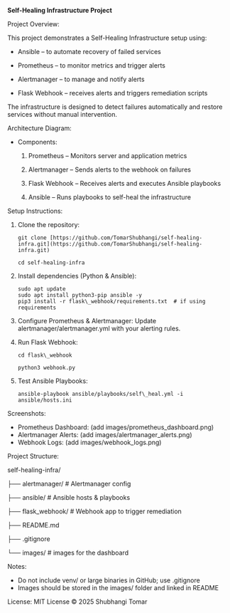 **Self-Healing Infrastructure Project**

Project Overview:

This project demonstrates a Self-Healing Infrastructure setup using:

* Ansible – to automate recovery of failed services

* Prometheus – to monitor metrics and trigger alerts

* Alertmanager – to manage and notify alerts

* Flask Webhook – receives alerts and triggers remediation scripts


The infrastructure is designed to detect failures automatically and restore services without manual intervention.


Architecture Diagram:

* Components:


  1. Prometheus – Monitors server and application metrics

  2. Alertmanager – Sends alerts to the webhook on failures

  3. Flask Webhook – Receives alerts and executes Ansible playbooks

  4. Ansible – Runs playbooks to self-heal the infrastructure


Setup Instructions:

1. Clone the repository:

       git clone [https://github.com/TomarShubhangi/self-healing-infra.git](https://github.com/TomarShubhangi/self-healing-infra.git)

       cd self-healing-infra

3. Install dependencies (Python & Ansible):

       sudo apt update
       sudo apt install python3-pip ansible -y
       pip3 install -r flask\_webhook/requirements.txt  # if using requirements

5. Configure Prometheus & Alertmanager: Update alertmanager/alertmanager.yml with your alerting rules.

6. Run Flask Webhook:

       cd flask\_webhook

       python3 webhook.py

7. Test Ansible Playbooks:

       ansible-playbook ansible/playbooks/self\_heal.yml -i ansible/hosts.ini

Screenshots:

* Prometheus Dashboard: (add images/prometheus\_dashboard.png)
* Alertmanager Alerts: (add images/alertmanager\_alerts.png)
* Webhook Logs: (add images/webhook\_logs.png)

Project Structure:

self-healing-infra/

├── alertmanager/           # Alertmanager config

├── ansible/                # Ansible hosts & playbooks

├── flask\_webhook/          # Webhook app to trigger remediation

├── README.md

├── .gitignore

└── images/                 # images for the dashboard

Notes:

* Do not include venv/ or large binaries in GitHub; use .gitignore
* Images should be stored in the images/ folder and linked in README

License:
MIT License © 2025 Shubhangi Tomar
